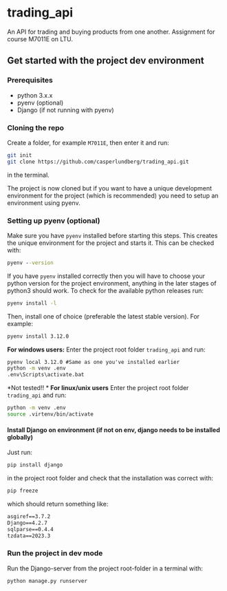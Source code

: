 # trading_api
An API for trading and buying products from one another. Assignment for course M7011E on LTU.


## Get started with the project dev environment
### Prerequisites
- python 3.x.x
- pyenv (optional)
- Django (if not running with pyenv)

### Cloning the repo
Create a folder, for example `M7011E`, then enter it and run:
```bash
git init
git clone https://github.com/casperlundberg/trading_api.git
```
in the terminal.

The project is now cloned but if you want to have a unique development environment for the project (which is recommended) you need to setup an environment using pyenv.

### Setting up pyenv (optional)
Make sure you have `pyenv` installed before starting this steps. This creates the unique environment for the project and starts it. This can be checked with:
```cmd
pyenv --version
```

If you have `pyenv` installed correctly then you will have to choose your python version for the project environment, anything in the later stages of python3 should work. To check for the available python releases run:
```cmd
pyenv install -l
```

Then, install one of choice (preferable the latest stable version). For example:
```cmd
pyenv install 3.12.0
```

**For windows users:** Enter the project root folder `trading_api` and run:
```cmd
pyenv local 3.12.0 #Same as one you've installed earlier
python -m venv .env
.env\Scripts\activate.bat
```

*Not tested!! * **For linux/unix users** Enter the project root folder `trading_api` and run:
```bash
python -m venv .env
source .virtenv/bin/activate
```

#### Install Django on environment (if not on env, django needs to be installed globally)
Just run:
```cmd
pip install django
```

in the project root folder and check that the installation was correct with:
```cmd
pip freeze
```

which should return something like:
```cmd
asgiref==3.7.2
Django==4.2.7
sqlparse==0.4.4
tzdata==2023.3
```

### Run the project in dev mode
Run the Django-server from the project root-folder in a terminal with:
```cmd
python manage.py runserver
```
